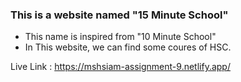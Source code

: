
### This is a website named "15 Minute School"
- This name is inspired from "10 Minute School"
- In This website, we can find some coures of HSC.

Live Link : https://mshsiam-assignment-9.netlify.app/
